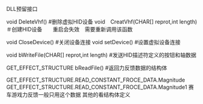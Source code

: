 DLL预留接口

void DeleteVhf() #删除虚拟HID设备
void　CreatVhf(CHAR[] reprot,int length)　＃创建HID设备　　重启会失效　需要重新调用该函数

void CloseDevice()  #关闭设备连接
void setDevice()  #设置虚拟设备连接

void bWriteFile(CHAR[] reprot,int length) #发送HID描述符定义的按钮和轴数据

GET_EFFECT_STRUCTURE bReadFile() #返回力反馈数据的结构体

GET_EFFECT_STRUCTURE.READ_CONSTANT_FROCE_DATA.Magnitude
GET_EFFECT_STRUCTURE.READ_CONSTANT_FROCE_DATA.Magnitude1 赛车游戏力反馈一般只用这个数据 其他的看结构体定义
